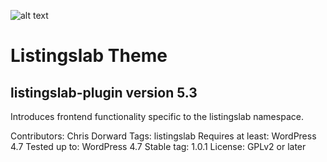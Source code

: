 ![alt text](http://listingslab.com/wp-content/uploads/2017/03/cropped-android-chrome-384x384.png "Listingslab Beaker Logo")
# Listingslab Theme

## listingslab-plugin version 5.3

Introduces frontend functionality specific to the listingslab namespace.

Contributors: Chris Dorward
Tags: listingslab
Requires at least: WordPress 4.7
Tested up to: WordPress 4.7
Stable tag: 1.0.1
License: GPLv2 or later
